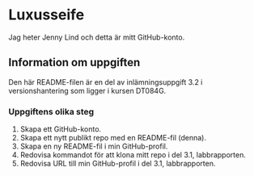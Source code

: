 # Luxusseife
Jag heter Jenny Lind och detta är mitt GitHub-konto.

## Information om uppgiften
Den här README-filen är en del av inlämningsuppgift 3.2 i
versionshantering som ligger i kursen DT084G.

### Uppgiftens olika steg

1. Skapa ett GitHub-konto.
2. Skapa ett nytt publikt repo med en README-fil (denna).
3. Skapa en ny README-fil i min GitHub-profil.
4. Redovisa kommandot för att klona mitt repo i  del 3.1, labbrapporten.
5. Redovisa URL till min GitHub-profil i del 3.1, labbrapporten.